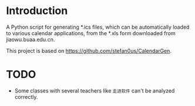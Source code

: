 # Introduction
A Python script for generating *.ics files, which can be automatically loaded to various calendar applications, from the *.xls form downloaded from jiaowu.buaa.edu.cn.

This project is based on https://github.com/stefan0us/CalendarGen.

# TODO
- Some classes with several teachers like `走进软件` can't be analyzed correctly.